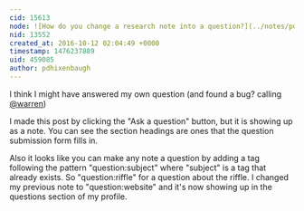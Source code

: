 ```yaml
---
cid: 15613
node: ![How do you change a research note into a question?](../notes/pdhixenbaugh/10-12-2016/how-do-you-change-a-research-note-into-a-question)
nid: 13552
created_at: 2016-10-12 02:04:49 +0000
timestamp: 1476237889
uid: 459085
author: pdhixenbaugh
---
```


I think I might have answered my own question (and found a bug? calling [@warren](/profile/warren))

I made this post by clicking the "Ask a question" button, but it is showing up as a note. You can see the section headings are ones that the question submission form fills in.

Also it looks like you can make any note a question by adding a tag following the pattern "question:subject" where "subject" is a tag that already exists. So "question:riffle" for a question about the riffle. I changed my previous note to "question:website" and it's now showing up in the questions section of my profile.